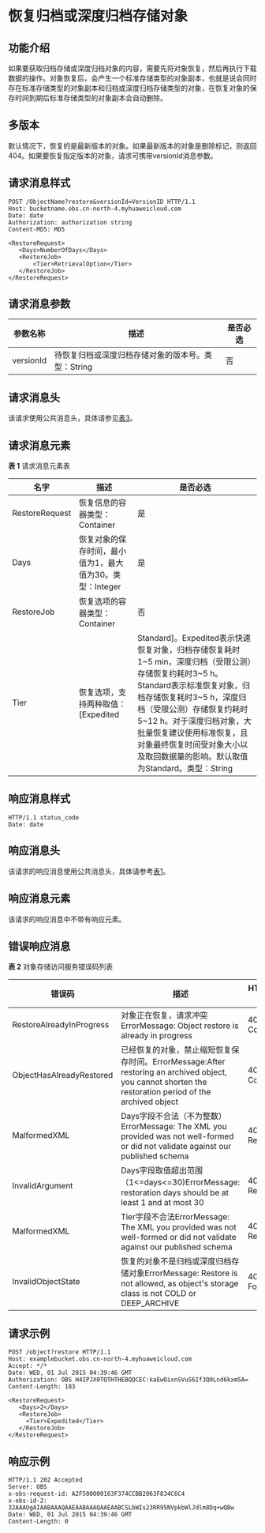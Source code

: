 # 恢复归档或深度归档存储对象<a name="obs_04_0087"></a>

## 功能介绍<a name="section5584184924715"></a>

如果要获取归档存储或深度归档对象的内容，需要先将对象恢复，然后再执行下载数据的操作。对象恢复后，会产生一个标准存储类型的对象副本，也就是说会同时存在标准存储类型的对象副本和归档或深度归档存储类型的对象，在恢复对象的保存时间到期后标准存储类型的对象副本会自动删除。

## 多版本<a name="section58466603"></a>

默认情况下，恢复的是最新版本的对象。如果最新版本的对象是删除标记，则返回404。如果要恢复指定版本的对象，请求可携带versionId消息参数。

## 请求消息样式<a name="section56437387"></a>

```
POST /ObjectName?restore&versionId=VersionID HTTP/1.1 
Host: bucketname.obs.cn-north-4.myhuaweicloud.com 
Date: date
Authorization: authorization string
Content-MD5: MD5

<RestoreRequest> 
   <Days>NumberOfDays</Days> 
   <RestoreJob> 
       <Tier>RetrievalOption</Tier> 
   </RestoreJob> 
</RestoreRequest>
```

## 请求消息参数<a name="section38174436"></a>

|**参数名称**|**描述**|**是否必选**|
|--|--|--|
|versionId|待恢复归档或深度归档存储对象的版本号。类型：String|否|


## 请求消息头<a name="section8025609"></a>

该请求使用公共消息头，具体请参见[表3](构造请求.md#table25197309)。

## 请求消息元素<a name="section5121617"></a>

**表 1**  请求消息元素表

|名字|描述|是否必选|
|--|--|--|
|RestoreRequest|恢复信息的容器类型：Container|是|
|Days|恢复对象的保存时间，最小值为1，最大值为30。类型：Integer|是|
|RestoreJob|恢复选项的容器类型：Container|否|
|Tier|恢复选项，支持两种取值：[Expedited|Standard]。Expedited表示快速恢复对象，归档存储恢复耗时1~5 min，深度归档（受限公测）存储恢复约耗时3~5 h。Standard表示标准恢复对象，归档存储恢复耗时3~5 h，深度归档（受限公测）存储恢复约耗时5~12 h。对于深度归档对象，大批量恢复建议使用标准恢复，且对象最终恢复时间受对象大小以及取回数据量的影响。默认取值为Standard。类型：String|否|


## 响应消息样式<a name="section46094559"></a>

```
HTTP/1.1 status_code
Date: date
```

## 响应消息头<a name="section12197851"></a>

该请求的响应消息使用公共消息头，具体请参考[表1](返回结果.md#d0e686)。

## 响应消息元素<a name="section42671798"></a>

该请求的响应消息中不带有响应元素。

## 错误响应消息<a name="section48501865"></a>

**表 2**  对象存储访问服务错误码列表

|错误码|描述|HTTP状态码|
|--|--|--|
|RestoreAlreadyInProgress|对象正在恢复，请求冲突ErrorMessage: Object restore is already in progress|409 Conflict|
|ObjectHasAlreadyRestored|已经恢复的对象，禁止缩短恢复保存时间。ErrorMessage:After restoring an archived object, you cannot shorten the restoration period of the archived object|409 Conflict|
|MalformedXML|Days字段不合法（不为整数）ErrorMessage: The XML you provided was not well-formed or did not validate against our published schema|400 Bad Request|
|InvalidArgument|Days字段取值超出范围（1<=days<=30)ErrorMessage: restoration days should be at least 1 and at most 30|400 Bad Request|
|MalformedXML|Tier字段不合法ErrorMessage: The XML you provided was not well-formed or did not validate against our published schema|400 Bad Request|
|InvalidObjectState|恢复的对象不是归档或深度归档存储对象ErrorMessage: Restore is not allowed, as object's storage class is not COLD or DEEP_ARCHIVE|403 Forbidden|


## 请求示例<a name="section22990347112"></a>

```
POST /object?restore HTTP/1.1
Host: examplebucket.obs.cn-north-4.myhuaweicloud.com
Accept: */*
Date: WED, 01 Jul 2015 04:39:46 GMT
Authorization: OBS H4IPJX0TQTHTHEBQQCEC:kaEwOixnSVuS6If3Q0Lnd6kxm5A=
Content-Length: 183

<RestoreRequest>
   <Days>2</Days> 
   <RestoreJob>
     <Tier>Expedited</Tier>
   </RestoreJob> 
</RestoreRequest> 
```

## 响应示例<a name="section0244954115611"></a>

```
HTTP/1.1 202 Accepted
Server: OBS
x-obs-request-id: A2F500000163F374CCBB2063F834C6C4
x-obs-id-2: 32AAAUgAIAABAAAQAAEAABAAAQAAEAABCSLbWIs23RR95NVpkbWlJdlm8Dq+wQBw
Date: WED, 01 Jul 2015 04:39:46 GMT
Content-Length: 0
```

